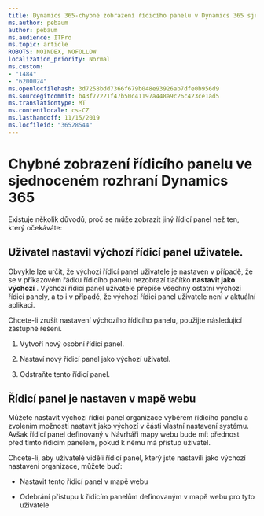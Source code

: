 ```yaml
---
title: Dynamics 365-chybné zobrazení řídicího panelu v Dynamics 365 sjednocené rozhraní
ms.author: pebaum
author: pebaum
ms.audience: ITPro
ms.topic: article
ROBOTS: NOINDEX, NOFOLLOW
localization_priority: Normal
ms.custom:
- "1484"
- "6200024"
ms.openlocfilehash: 3d7258bdd7366f679b048e93926ab7dfe0b956d9
ms.sourcegitcommit: b43f77221f47b50c41197a448a9c26c423ce1ad5
ms.translationtype: MT
ms.contentlocale: cs-CZ
ms.lasthandoff: 11/15/2019
ms.locfileid: "36528544"
---
```

# <a name="wrong-dashboard-shows-in-dynamics-365-unified-interface"></a>Chybné zobrazení řídicího panelu ve sjednoceném rozhraní Dynamics 365

Existuje několik důvodů, proč se může zobrazit jiný řídicí panel než ten, který očekáváte:

## <a name="the-user-has-set-a-user-default-dashboard"></a>Uživatel nastavil výchozí řídicí panel uživatele. 

Obvykle lze určit, že výchozí řídicí panel uživatele je nastaven v případě, že se v příkazovém řádku řídicího panelu nezobrazí tlačítko **nastavit jako výchozí** . Výchozí řídicí panel uživatele přepíše všechny ostatní výchozí řídicí panely, a to i v případě, že výchozí řídicí panel uživatele není v aktuální aplikaci.

Chcete-li zrušit nastavení výchozího řídicího panelu, použijte následující zástupné řešení.

1. Vytvoří nový osobní řídicí panel.

2. Nastaví nový řídicí panel jako výchozí uživatel.

3. Odstraňte tento řídicí panel.

## <a name="the-dashboard-is-set-in-the-sitemap"></a>Řídicí panel je nastaven v mapě webu

Můžete nastavit výchozí řídicí panel organizace výběrem řídicího panelu a zvolením možnosti nastavit jako výchozí v části vlastní nastavení systému. Avšak řídicí panel definovaný v Návrháři mapy webu bude mít přednost před tímto řídicím panelem, pokud k němu má přístup uživatel.

Chcete-li, aby uživatelé viděli řídicí panel, který jste nastavili jako výchozí nastavení organizace, můžete buď:

* Nastavit tento řídicí panel v mapě webu

* Odebrání přístupu k řídicím panelům definovaným v mapě webu pro tyto uživatele
